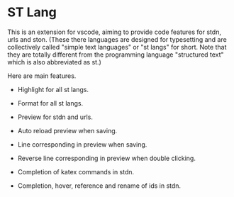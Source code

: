 # ST Lang

This is an extension for vscode, aiming to provide code features for stdn, urls and ston. (These there languages are designed for typesetting and are collectively called "simple text languages" or "st langs" for short. Note that they are totally different from the programming language "structured text" which is also abbreviated as st.)

Here are main features.

- Highlight for all st langs.

- Format for all st langs.

- Preview for stdn and urls.

- Auto reload preview when saving.

- Line corresponding in preview when saving.

- Reverse line corresponding in preview when double clicking.

- Completion of katex commands in stdn.

- Completion, hover, reference and rename of ids in stdn.